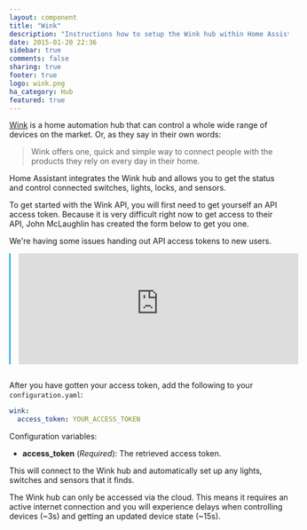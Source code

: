 ```yaml
---
layout: component
title: "Wink"
description: "Instructions how to setup the Wink hub within Home Assistant."
date: 2015-01-20 22:36
sidebar: true
comments: false
sharing: true
footer: true
logo: wink.png
ha_category: Hub
featured: true
---
```


[Wink](http://www.wink.com/) is a home automation hub that can control a whole wide range of devices on the market. Or, as they say in their own words:

<blockquote>
  Wink offers one, quick and simple way to connect people with the products they rely on every day in their home.
</blockquote>

Home Assistant integrates the Wink hub and allows you to get the status and control connected switches, lights, locks, and sensors.

To get started with the Wink API, you will first need to get yourself an API access token. Because it is very difficult right now to get access to their API, John McLaughlin has created the form below to get you one.

<p class='note warning'>
  We're having some issues handing out API access tokens to new users.
</p>

<iframe src="https://winkbearertoken.appspot.com"
        style='width: 100%; height: 200px; border: 0; margin: 0 auto 15px; border-left: 2px solid #049cdb; padding-left: 15px;'></iframe>

After you have gotten your access token, add the following to your `configuration.yaml`:

```yaml
wink:
  access_token: YOUR_ACCESS_TOKEN
```

Configuration variables:

- **access_token** (*Required*): The retrieved access token.

This will connect to the Wink hub and automatically set up any lights, switches and sensors that it finds.

<p class='note'>
The Wink hub can only be accessed via the cloud. This means it requires an active internet connection and you will experience delays when controlling devices (~3s) and getting an updated device state (~15s).
</p>

